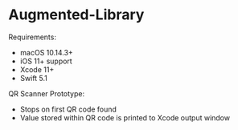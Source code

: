 # Augmented-Library
Requirements:
- macOS 10.14.3+
- iOS 11+ support
- Xcode 11+
- Swift 5.1

QR Scanner Prototype:
- Stops on first QR code found
- Value stored within QR code is printed to Xcode output window
